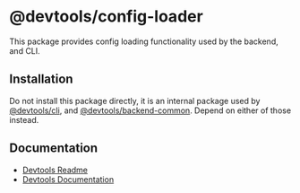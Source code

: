 # @devtools/config-loader

This package provides config loading functionality used by the backend, and CLI.

## Installation

Do not install this package directly, it is an internal package used by [@devtools/cli](https://www.npmjs.com/package/@devtools/cli), and [@devtools/backend-common](https://www.npmjs.com/package/@devtools/backend-common). Depend on either of those instead.

## Documentation

- [Devtools Readme](https://github.com/khulnasoft/devtools/blob/master/README.md)
- [Devtools Documentation](https://devtools.khulnasoft.com/docs)

